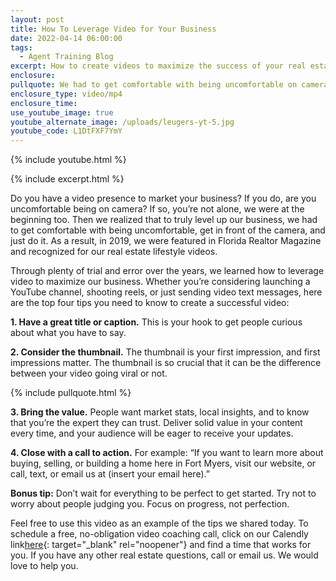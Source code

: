 ```yaml
---
layout: post
title: How To Leverage Video for Your Business
date: 2022-04-14 06:00:00
tags:
  - Agent Training Blog
excerpt: How to create videos to maximize the success of your real estate business.
enclosure:
pullquote: We had to get comfortable with being uncomfortable on camera.
enclosure_type: video/mp4
enclosure_time:
use_youtube_image: true
youtube_alternate_image: /uploads/leugers-yt-5.jpg
youtube_code: L1DtFXF7YmY
---
```

{% include youtube.html %}

{% include excerpt.html %}

Do you have a video presence to market your business? If you do, are you uncomfortable being on camera? If so, you’re not alone, we were at the beginning too. Then we realized that to truly level up our business, we had to get comfortable with being uncomfortable, get in front of the camera, and just do it. As a result, in 2019, we were featured in Florida Realtor Magazine and recognized for our real estate lifestyle videos.&nbsp;

Through plenty of trial and error over the years, we learned how to leverage video to maximize our business. Whether you’re considering launching a YouTube channel, shooting reels, or just sending video text messages, here are the top four tips you need to know to create a successful video:

**1\. Have a great title or caption.** This is your hook to get people curious about what you have to say.&nbsp;

**2\. Consider the thumbnail.** The thumbnail is your first impression, and first impressions matter. The thumbnail is so crucial that it can be the difference between your video going viral or not.&nbsp;

{% include pullquote.html %}

**3\. Bring the value.** People want market stats, local insights, and to know that you’re the expert they can trust. Deliver solid value in your content every time, and your audience will be eager to receive your updates.&nbsp;

**4\. Close with a call to action.** For example: “If you want to learn more about buying, selling, or building a home here in Fort Myers, visit our website, or call, text, or email us at (insert your email here).”

**Bonus tip:** Don’t wait for everything to be perfect to get started. Try not to worry about people judging you. Focus on progress, not perfection.&nbsp;

Feel free to use this video as an example of the tips we shared today. To schedule a free, no-obligation video coaching call, click on our Calendly link[here](https://calendly.com/doug-lona/doug-and-lona-30-min?month=2022-04){: target="_blank" rel="noopener"}&nbsp;and find a time that works for you. If you have any other real estate questions, call or email us. We would love to help you.
